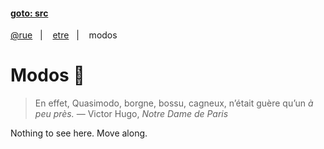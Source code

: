 #### [goto: src](https://github.com/ruby-cube/rue/tree/main/packages/planify)
[@rue](https://github.com/ruby-cube/rue#goto-src)  &nbsp;&nbsp;|&nbsp; &nbsp;  [etre](https://github.com/ruby-cube/rue/tree/main/packages/etre#goto-src)  &nbsp;&nbsp;|&nbsp; &nbsp; modos
# Modos 🔔

> En effet, Quasimodo, borgne, bossu, cagneux, n’était guère qu’un *à peu près.* 
— Victor Hugo, *Notre Dame de Paris*
>

Nothing to see here. Move along.